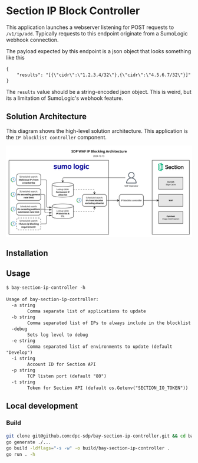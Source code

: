 # Section IP Block Controller

This application launches a webserver listening for POST requests to `/v1/ip/add`. Typically requests to this endpoint originate from a SumoLogic webhook connection.

The payload expected by this endpoint is a json object that looks something like this

```
{
    "results": "[{\"cidr\":\"1.2.3.4/32\"},{\"cidr\":\"4.5.6.7/32\"}]"
}
```

The `results` value should be a string-encoded json object. This is weird, but its a limitation of SumoLogic's webhook feature.

## Solution Architecture

This diagram shows the high-level solution architecture. This application is the `IP blocklist controller` component.

![Architecture](./docs/img/architecture.jpg)

## Installation

## Usage

```
$ bay-section-ip-controller -h

Usage of bay-section-ip-controller:
  -a string
        Comma separate list of applications to update
  -b string
        Comma separated list of IPs to always include in the blocklist
  -debug
        Sets log level to debug
  -e string
        Comma separated list of environments to update (default "Develop")
  -i string
        Account ID for Section API
  -p string
        TCP listen port (default "80")
  -t string
        Token for Section API (default os.Getenv("SECTION_IO_TOKEN"))
```

## Local development

### Build

```sh
git clone git@github.com:dpc-sdp/bay-section-ip-controller.git && cd bay-section-ip-controller
go generate ./...
go build -ldflags="-s -w" -o build/bay-section-ip-controller .
go run . -h
```